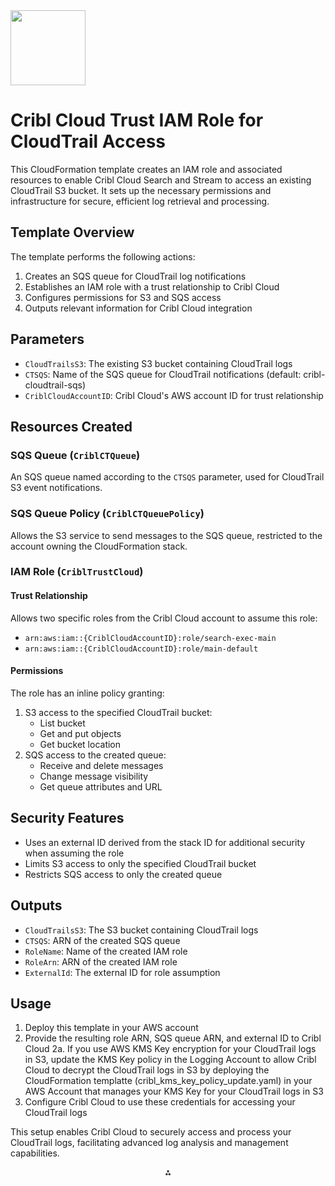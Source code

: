 <img src="https://cribl-logo-marketplace.s3.us-east-1.amazonaws.com/Cribl-Cloud-Logo-2C-Black.png" class="logo" width="120"/>

# Cribl Cloud Trust IAM Role for CloudTrail Access

This CloudFormation template creates an IAM role and associated resources to enable Cribl Cloud Search and Stream to access an existing CloudTrail S3 bucket. It sets up the necessary permissions and infrastructure for secure, efficient log retrieval and processing.

## Template Overview

The template performs the following actions:

1. Creates an SQS queue for CloudTrail log notifications
2. Establishes an IAM role with a trust relationship to Cribl Cloud
3. Configures permissions for S3 and SQS access
4. Outputs relevant information for Cribl Cloud integration

## Parameters

- `CloudTrailsS3`: The existing S3 bucket containing CloudTrail logs
- `CTSQS`: Name of the SQS queue for CloudTrail notifications (default: cribl-cloudtrail-sqs)
- `CriblCloudAccountID`: Cribl Cloud's AWS account ID for trust relationship


## Resources Created

### SQS Queue (`CriblCTQueue`)

An SQS queue named according to the `CTSQS` parameter, used for CloudTrail S3 event notifications.

### SQS Queue Policy (`CriblCTQueuePolicy`)

Allows the S3 service to send messages to the SQS queue, restricted to the account owning the CloudFormation stack.

### IAM Role (`CriblTrustCloud`)

#### Trust Relationship

Allows two specific roles from the Cribl Cloud account to assume this role:

- `arn:aws:iam::{CriblCloudAccountID}:role/search-exec-main`
- `arn:aws:iam::{CriblCloudAccountID}:role/main-default`


#### Permissions

The role has an inline policy granting:

1. S3 access to the specified CloudTrail bucket:
    - List bucket
    - Get and put objects
    - Get bucket location
2. SQS access to the created queue:
    - Receive and delete messages
    - Change message visibility
    - Get queue attributes and URL

## Security Features

- Uses an external ID derived from the stack ID for additional security when assuming the role
- Limits S3 access to only the specified CloudTrail bucket
- Restricts SQS access to only the created queue


## Outputs

- `CloudTrailsS3`: The S3 bucket containing CloudTrail logs
- `CTSQS`: ARN of the created SQS queue
- `RoleName`: Name of the created IAM role
- `RoleArn`: ARN of the created IAM role
- `ExternalId`: The external ID for role assumption


## Usage

1. Deploy this template in your AWS account
2. Provide the resulting role ARN, SQS queue ARN, and external ID to Cribl Cloud
    2a. If you use AWS KMS Key encryption for your CloudTrail logs in S3, update the KMS Key policy in the Logging Account to allow Cribl Cloud to decrypt the CloudTrail logs in S3 by deploying the CloudFormation templatte (cribl_kms_key_policy_update.yaml) in your AWS Account that manages your KMS Key for your CloudTrail logs in S3
3. Configure Cribl Cloud to use these credentials for accessing your CloudTrail logs

This setup enables Cribl Cloud to securely access and process your CloudTrail logs, facilitating advanced log analysis and management capabilities.

<div style="text-align: center">⁂</div>

[^1]: https://d1.awsstatic.com/Marketplace/solutions-center/downloads/AWSMP-CT-Cribl-Implementation-Guide.pdf

[^2]: https://www.ibm.com/docs/nl/SS42VS_DSM/com.ibm.dsm.doc/t_dsm_guide_configuring_aws_cloudtrail_using_sqs.html

[^3]: https://github.com/criblio/cribl-aws-cloudformation-templates

[^4]: https://repost.aws/questions/QUKYkEoBGkSTu8-gwao4Tcbg/pushing-cloudtrail-logs-to-elasticsearch-via-sqs-and-lambda

[^5]: https://docs.cribl.io/search/aws-access

[^6]: http://docs.rapid7.com/insightidr/aws-cloudtrail-sqs

[^7]: https://community.cribl.io/discussion/67/how-do-i-create-a-trust-between-my-aws-account-and-a-cribl-cloud-instance

[^8]: https://www.googlecloudcommunity.com/gc/SecOps-SIEM/AWS-Cloud-trail-logs-ingestion/m-p/830935

[^9]: https://aws-ia.github.io/cfn-ps-cribl-cloudtrail/

